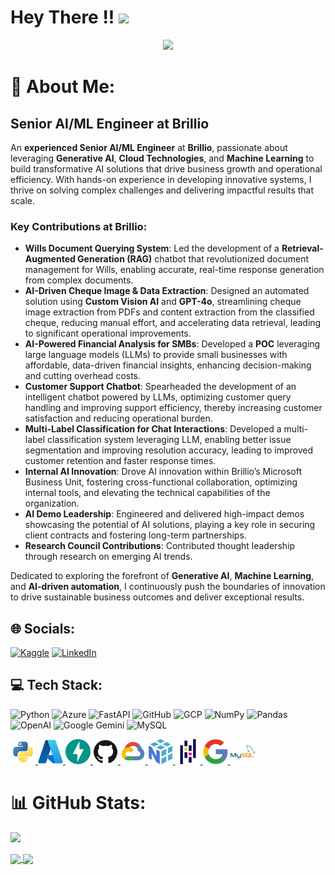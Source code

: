 <h1>
Hey There !!
<img src="https://media.giphy.com/media/hvRJCLFzcasrR4ia7z/giphy.gif" width="50px"/>
</h1>

<p align="center">
  <img src="https://capsule-render.vercel.app/api?animation=fadeIn&type=waving&color=gradient&height=100"/>
</p>

# 💫 About Me:
## Senior AI/ML Engineer at Brillio

An **experienced Senior AI/ML Engineer** at **Brillio**, passionate about leveraging **Generative AI**, **Cloud Technologies**, and **Machine Learning** to build transformative AI solutions that drive business growth and operational efficiency. With hands-on experience in developing innovative systems, I thrive on solving complex challenges and delivering impactful results that scale.

### Key Contributions at Brillio:
- **Wills Document Querying System**: Led the development of a **Retrieval-Augmented Generation (RAG)** chatbot that revolutionized document management for Wills, enabling accurate, real-time response generation from complex documents.
- **AI-Driven Cheque Image & Data Extraction**: Designed an automated solution using **Custom Vision AI** and **GPT-4o**, streamlining cheque image extraction from PDFs and content extraction from the classified cheque, reducing manual effort, and accelerating data retrieval, leading to significant operational improvements.
- **AI-Powered Financial Analysis for SMBs**: Developed a **POC** leveraging large language models (LLMs) to provide small businesses with affordable, data-driven financial insights, enhancing decision-making and cutting overhead costs.
- **Customer Support Chatbot**: Spearheaded the development of an intelligent chatbot powered by LLMs, optimizing customer query handling and improving support efficiency, thereby increasing customer satisfaction and reducing operational burden.
- **Multi-Label Classification for Chat Interactions**: Developed a multi-label classification system leveraging LLM, enabling better issue segmentation and improving resolution accuracy, leading to improved customer retention and faster response times.
- **Internal AI Innovation**: Drove AI innovation within Brillio’s Microsoft Business Unit, fostering cross-functional collaboration, optimizing internal tools, and elevating the technical capabilities of the organization.
- **AI Demo Leadership**: Engineered and delivered high-impact demos showcasing the potential of AI solutions, playing a key role in securing client contracts and fostering long-term partnerships.
- **Research Council Contributions**: Contributed thought leadership through research on emerging AI trends.

Dedicated to exploring the forefront of **Generative AI**, **Machine Learning**, and **AI-driven automation**, I continuously push the boundaries of innovation to drive sustainable business outcomes and deliver exceptional results.




## 🌐 Socials:
[![Kaggle](https://img.shields.io/badge/-Kaggle-%23430098.svg?logo=Kaggle&logoColor=white)](https://www.kaggle.com/ramitpaul)
[![LinkedIn](https://img.shields.io/badge/LinkedIn-%230077B5.svg?logo=linkedin&logoColor=white)](https://www.linkedin.com/in/ramitpaul/)

## 💻 Tech Stack:
![Python](https://img.shields.io/badge/python-3670A0?style=for-the-badge&logo=python&logoColor=ffdd54)
![Azure](https://img.shields.io/badge/Azure-%230072B1.svg?style=for-the-badge&logo=azure&logoColor=white)
![FastAPI](https://img.shields.io/badge/FastAPI-%23FFFFFF.svg?style=for-the-badge&logo=fastapi&logoColor=black)
![GitHub](https://img.shields.io/badge/GitHub-%23121011.svg?style=for-the-badge&logo=github&logoColor=white)
![GCP](https://img.shields.io/badge/GCP-%234285F4.svg?style=for-the-badge&logo=google-cloud&logoColor=white)
![NumPy](https://img.shields.io/badge/NumPy-%23013243.svg?style=for-the-badge&logo=numpy&logoColor=white)
![Pandas](https://img.shields.io/badge/Pandas-%23150458.svg?style=for-the-badge&logo=pandas&logoColor=white)
![OpenAI](https://img.shields.io/badge/OpenAI-%23000000.svg?style=for-the-badge&logo=openai&logoColor=white)
![Google Gemini](https://img.shields.io/badge/Google%20Gemini-%23000000.svg?style=for-the-badge&logo=google&logoColor=white)
![MySQL](https://img.shields.io/badge/MySQL-%2300f.svg?style=for-the-badge&logo=mysql&logoColor=white)

<p align="left"> 
  <a href="https://www.python.org" target="_blank" rel="noreferrer">
    <img src="https://raw.githubusercontent.com/devicons/devicon/master/icons/python/python-original.svg" alt="python" width="40" height="40"/>
  </a>
  <a href="https://azure.microsoft.com/" target="_blank" rel="noreferrer">
    <img src="https://raw.githubusercontent.com/devicons/devicon/master/icons/azure/azure-original.svg" alt="azure" width="40" height="40"/>
  </a>
  <a href="https://fastapi.tiangolo.com/" target="_blank" rel="noreferrer">
    <img src="https://raw.githubusercontent.com/devicons/devicon/master/icons/fastapi/fastapi-original.svg" alt="fastapi" width="40" height="40"/>
  </a>
  <a href="https://github.com" target="_blank" rel="noreferrer">
    <img src="https://raw.githubusercontent.com/devicons/devicon/master/icons/github/github-original.svg" alt="github" width="40" height="40"/>
  </a>
  <a href="https://cloud.google.com/" target="_blank" rel="noreferrer">
    <img src="https://raw.githubusercontent.com/devicons/devicon/master/icons/googlecloud/googlecloud-original.svg" alt="gcp" width="40" height="40"/>
  </a>
  <a href="https://numpy.org/" target="_blank" rel="noreferrer">
    <img src="https://raw.githubusercontent.com/devicons/devicon/master/icons/numpy/numpy-original.svg" alt="numpy" width="40" height="40"/>
  </a>
  <a href="https://pandas.pydata.org/" target="_blank" rel="noreferrer">
    <img src="https://raw.githubusercontent.com/devicons/devicon/master/icons/pandas/pandas-original.svg" alt="pandas" width="40" height="40"/>
  </a>
  <a href="https://www.google.com/search?q=google+gemini" target="_blank" rel="noreferrer">
    <img src="https://raw.githubusercontent.com/devicons/devicon/master/icons/google/google-original.svg" alt="google-gemini" width="40" height="40"/>
  </a>
  <a href="https://www.mysql.com/" target="_blank" rel="noreferrer">
    <img src="https://raw.githubusercontent.com/devicons/devicon/master/icons/mysql/mysql-original-wordmark.svg" alt="mysql" width="40" height="40"/>
  </a>
</p>


# 📊 GitHub Stats:
![](https://github-readme-streak-stats.herokuapp.com/?user=RamitPaul95&theme=radical&hide_border=false)<br/>

<div>
  <a href="https://github.com/RamitPaul95">
    <img align="center" height="170" src="https://github-readme-stats.vercel.app/api/top-langs/?username=RamitPaul95&layout=compact&langs_count=16&theme=dracula"/>
    <img align="center" src="https://github-readme-stats.vercel.app/api?username=RamitPaul95&show_icons=true&theme=dracula&include_all_commits=true&count_private=true&hide=issues"/>
  </a>
</div>



